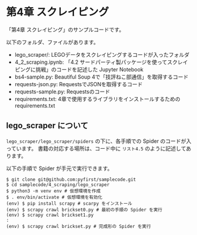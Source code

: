 # 第4章 スクレイピング

「第4章 スクレイピング」のサンプルコードです。

以下のフォルダ、ファイルがあります。

* lego_scraper/: LEGOデータをスクレイピングするコードが入ったフォルダ
* 4_2_scraping.ipynb: 「4.2 サードパーティ製パッケージを使ってスクレイピングに挑戦」のコードを記述した Jupyter Notebook
* bs4-sample.py: Beautiful Soup 4で「技評ねこ部通信」を取得するコード
* requests-json.py: RequestsでJSONを取得するコード
* requests-sample.py: Requestsのコード
* requirements.txt: 4章で使用するライブラリをインストールするための requirements.txt

## lego_scraper について

`lego_scraper/lego_scraper/spiders` の下に、各手順での Spider のコードが入っています。
書籍の対応する場所は、コード中に `リスト4.5` のように記述してあります。

以下の手順で Spider が手元で実行できます。

```
$ git clone git@github.com:pyfirst/samplecode.git
$ cd samplecode/4_scraping/lego_scraper
$ python3 -m venv env # 仮想環境を作成
$ . env/bin/activate # 仮想環境を有効化
(env) $ pip install scrapy # scarpy をインストール
(env) $ scrapy crawl brickset0.py # 最初の手順の Spider を実行
(env) $ scrapy crawl brickset1.py
:
(env) $ scrapy crawl brickset.py # 完成形の Spider を実行
```